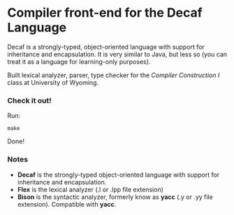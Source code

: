 # Compiler front-end for the Decaf Language

Decaf is a strongly-typed, object-oriented language with support for inheritance and encapsulation. It is very similar to Java, but less so (you can treat it as a language for learning-only purposes).

Built lexical analyzer, parser, type checker for the *Compiler Construction I* class at University of Wyoming.

### Check it out!

Run:

`make`

Done!

### Notes

- **Decaf** is the strongly-typed object-oriented language with support for inheritance and encapsulation.
- **Flex** is the lexical analyzer (.l or .lpp file extension)
- **Bison** is the syntactic analyzer, formerly know as **yacc** (.y or .yy file extension). Compatible with **yacc**.
